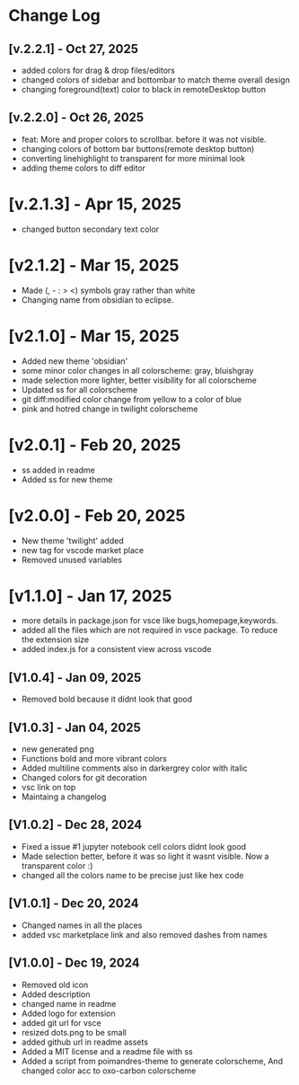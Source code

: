 # Change Log

## [v.2.2.1] - Oct 27, 2025

-   added colors for drag & drop files/editors
-   changed colors of sidebar and bottombar to match theme overall design
-   changing foreground(text) color to black in remoteDesktop button

## [v.2.2.0] - Oct 26, 2025

-   feat: More and proper colors to scrollbar. before it was not visible.
-   changing colors of bottom bar buttons(remote desktop button)
-   converting linehighlight to transparent for more minimal look
-   adding theme colors to diff editor

# [v.2.1.3] - Apr 15, 2025

-   changed button secondary text color

# [v2.1.2] - Mar 15, 2025

-   Made (, - : > <) symbols gray rather than white
-   Changing name from obsidian to eclipse.

# [v2.1.0] - Mar 15, 2025

-   Added new theme 'obsidian'
-   some minor color changes in all colorscheme: gray, bluishgray
-   made selection more lighter, better visibility for all colorscheme
-   Updated ss for all colorscheme
-   git diff:modified color change from yellow to a color of blue
-   pink and hotred change in twilight colorscheme

# [v2.0.1] - Feb 20, 2025

-   ss added in readme
-   Added ss for new theme

# [v2.0.0] - Feb 20, 2025

-   New theme 'twilight' added
-   new tag for vscode market place
-   Removed unused variables

# [v1.1.0] - Jan 17, 2025

-   more details in package.json for vsce like bugs,homepage,keywords.
-   added all the files which are not required in vsce package. To reduce the extension size
-   added index.js for a consistent view across vscode

## [V1.0.4] - Jan 09, 2025

-   Removed bold because it didnt look that good

## [V1.0.3] - Jan 04, 2025

-   new generated png
-   Functions bold and more vibrant colors
-   Added multiline comments also in darkergrey color with italic
-   Changed colors for git decoration
-   vsc link on top
-   Maintaing a changelog

## [V1.0.2] - Dec 28, 2024

-   Fixed a issue #1 jupyter notebook cell colors didnt look good
-   Made selection better, before it was so light it wasnt visible. Now a transparent color :)
-   changed all the colors name to be precise just like hex code

## [V1.0.1] - Dec 20, 2024

-   Changed names in all the places
-   added vsc marketplace link and also removed dashes from names

## [V1.0.0] - Dec 19, 2024

-   Removed old icon
-   Added description
-   changed name in readme
-   Added logo for extension
-   added git url for vsce
-   resized dots.png to be small
-   added github url in readme assets
-   Added a MIT license and a readme file with ss
-   Added a script from poimandres-theme to generate colorscheme, And changed color acc to oxo-carbon colorscheme
